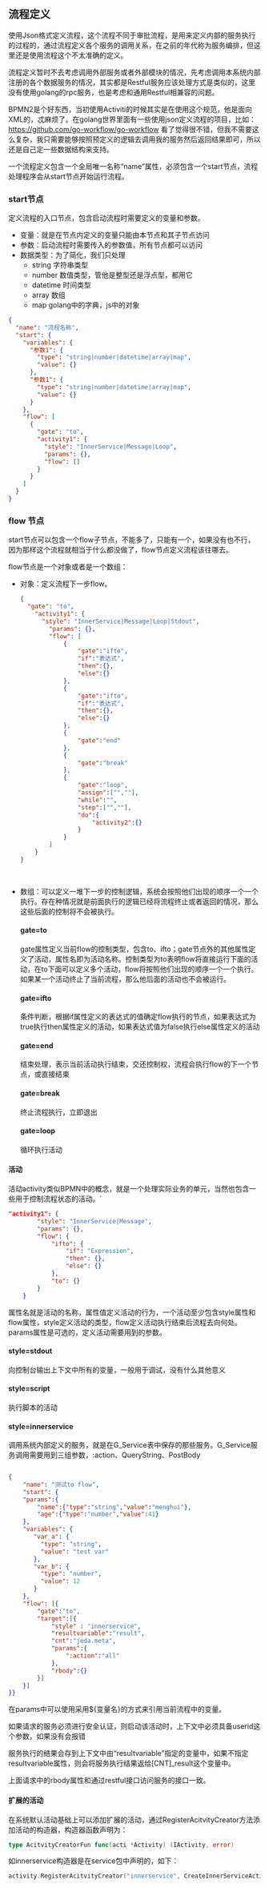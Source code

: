 ##  流程定义

使用Json格式定义流程，这个流程不同于审批流程，是用来定义内部的服务执行的过程的，通过流程定义各个服务的调用关系，在之前的年代称为服务编排，但这里还是使用流程这个不太准确的定义。

流程定义暂时不去考虑调用外部服务或者外部模块的情况，先考虑调用本系统内部注册的各个数据服务的情况，其实都是Restful服务应该处理方式是类似的，这里没有使用golang的rpc服务，也是考虑和通用Restful相兼容的问题。

BPMN2是个好东西，当初使用Activiti的时候其实是在使用这个规范，他是面向XML的，忒麻烦了。在golang世界里面有一些使用json定义流程的项目，比如：https://github.com/go-workflow/go-workflow  看了觉得很不错，但我不需要这么复杂，我只需要能够按照预定义的逻辑去调用我的服务然后返回结果即可，所以还是自己定一些数据结构来支持。

一个流程定义包含一个全局唯一名称“name”属性，必须包含一个start节点，流程处理程序会从start节点开始运行流程。

### start节点

定义流程的入口节点，包含启动流程时需要定义的变量和参数。

* 变量：就是在节点内定义的变量只能由本节点和其子节点访问
* 参数：启动流程时需要传入的参数值，所有节点都可以访问
* 数据类型：为了简化，我们只处理
  * string  字符串类型
  * number  数值类型，管他是整型还是浮点型，都用它
  * datetime 时间类型
  * array 数组
  * map  golang中的字典，js中的对象

``` json
{
  "name": "流程名称",
  "start": {
    "variables": {
      "参数1": {
        "type": "string|number|datetime|array|map",
        "value": {}
      },
      "参数1": {
        "type": "string|number|datetime|array|map",
        "value": {}
      }
    },
    "flow": [
      {
        "gate": "to",
        "activity1": {
          "style": "InnerService|Message|Loop",
          "params": {},
          "flow": []
        }
      }
    ]
  }
}
```

  ### flow 节点

start节点可以包含一个flow子节点，不能多了，只能有一个，如果没有也不行，因为那样这个流程就相当于什么都没做了，flow节点定义流程该往哪去。

flow节点是一个对象或者是一个数组：

* 对象：定义流程下一步flow。

  ```json
  {
  	"gate": "to",
      "activity1": {
      	"style": "InnerService|Message|Loop|Stdout",
          "params": {},
          "flow": [
              {
                  "gate":"ifto",
                  "if":"表达式",
                  "then":{},
                  "else":{}
              },
              {
                  "gate":"ifto",
                  "if":"表达式",
                  "then":{},
                  "else":{}
              },
              {
                  "gate":"end"             
              },
              {
                  "gate":"break"
              },
              {
                  "gate":"loop",                
                  "assign":["",""],
                  "while":"",
                  "step":["",""],
                  "do":{
                      "activity2":{}
                  }
              }
          ]
      }
  }
  ```

  ​	

* 数组：可以定义一堆下一步的控制逻辑，系统会按照他们出现的顺序一个一个执行。存在种情况就是前面执行的逻辑已经将流程终止或者返回的情况，那么这些后面的控制将不会被执行。

  #### gate=to

  gate属性定义当前flow的控制类型，包含to、ifto；gate节点外的其他属性定义了活动，属性名即为活动名称。控制类型为to表明flow将直接运行下面的活动，在to下面可以定义多个活动，flow将按照他们出现的顺序一个一个执行。如果某一个活动终止了当前流程，那么他后面的活动也不会被运行。

  #### gate=ifto

  条件判断，根据if属性定义的表达式的值确定flow执行的节点，如果表达式为true执行then属性定义的活动，如果表达式值为false执行else属性定义的活动

  #### gate=end

  结束处理，表示当前活动执行结束，交还控制权，流程会执行flow的下一个节点，或直接结束

  #### gate=break

  终止流程执行，立即退出

  #### gate=loop

  循环执行活动

  

#### 活动

活动activity类似BPMN中的概念，就是一个处理实际业务的单元，当然也包含一些用于控制流程状态的活动。`

```json
"activity1": {
    	"style": "InnerService|Message",
        "params": {},
        "flow": {
        	"ifto": {
            	"if": "Expression",
              	"then": {},
              	"else": {}
            },
            "to": {}
     	}
    }
```



属性名就是活动的名称，属性值定义活动的行为，一个活动至少包含style属性和flow属性，style定义活动的类型，flow定义活动执行结束后流程去向何处。params属性是可选的，定义活动需要用到的参数。

#### style=stdout
向控制台输出上下文中所有的变量，一般用于调试，没有什么其他意义

#### style=script
执行脚本的活动

#### style=innerservice

调用系统内部定义的服务，就是在G_Service表中保存的那些服务。G_Service服务调用需要用到三组参数，:action、QueryString、PostBody

```json

{
	"name": "测试to flow",
	"start": {
	"params":{
		"name":{"type":"string","value":"menghui"},
		"age":{"type":"number","value":41}
	},
	"variables": {
	   "var_a": {
	     "type": "string",
	     "value": "test var"
	   },
	   "var_b": {
	     "type": "number",
	     "value": 12
	   }
	},
	"flow": [{
		"gate":"to",	
		"target":[{
			"style" : "innerservice",
			"resultvariable":"result",
			"cnt":"jeda.meta",
			"params":{
				":action":"all"
			},
			"rbody":{}
		}]
	}]
}}

```

在params中可以使用采用${变量名}的方式来引用当前流程中的变量。

如果请求的服务必须进行安全认证，则启动该活动时，上下文中必须具备userid这个参数，如果没有会报错

服务执行的结果会存到上下文中由“resultvariable”指定的变量中，如果不指定resultvariable属性，则会将服务执行结果返给[CNT]_result这个变量中。



上面请求中的rbody属性和通过restful接口访问服务的接口一致。



#### 扩展的活动
在系统默认活动基础上可以添加扩展的活动，通过RegisterAcitvityCreator方法添加活动的构造器，构造器函数声明为：
``` go
type AcitvityCreatorFun func(acti *Activity) (IActivity, error)
```
如innerservice构造器是在service包中声明的，如下：
``` go
activity.RegisterAcitvityCreator("innerservice", CreateInnerServiceActivity)
```

